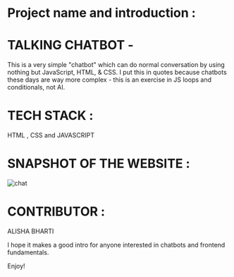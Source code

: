 # Project name and introduction :

# TALKING CHATBOT -

This is a very simple "chatbot" which can do normal conversation by using nothing but JavaScript, HTML, & CSS. I put this in quotes because chatbots these days are way more complex - this is an exercise in JS loops and conditionals, not AI.

# TECH STACK :

HTML , CSS and JAVASCRIPT

# SNAPSHOT OF THE WEBSITE :

![chat](https://user-images.githubusercontent.com/84632701/211819721-57748bba-30f8-458e-b7bb-215c988191d0.png)

# CONTRIBUTOR :

ALISHA BHARTI

I hope it makes a good intro for anyone interested in chatbots and frontend fundamentals.

Enjoy!
